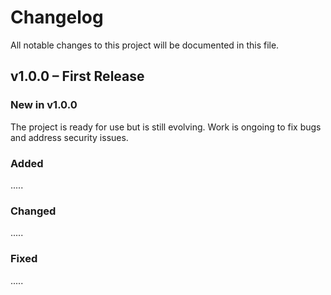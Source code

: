 # Changelog

All notable changes to this project will be documented in this file.

## v1.0.0 – First Release

### New in v1.0.0

The project is ready for use but is still evolving. Work is ongoing to fix bugs and address security issues.

### Added
<!-- - Initial examples of added changelog entries. -->
.....

### Changed
<!-- - Improved existing changelog entries for consistency. -->
.....

### Fixed
<!-- - Bugs identified in the initial release. -->
.....
